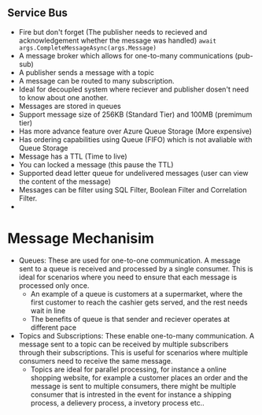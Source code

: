 ## Service Bus

- Fire but don't forget (The publisher needs to recieved and acknowledgement whether the message was handled) `await args.CompleteMessageAsync(args.Message)`
- A message broker which allows for one-to-many communications (pub-sub)
- A publisher sends a message with a topic
- A message can be routed to many subscription. 
- Ideal for decoupled system where reciever and publisher dosen't need to know about one another.
- Messages are stored in queues
- Support message size of 256KB (Standard Tier) and 100MB (premimum tier)
- Has more advance feature over Azure Queue Storage (More expensive)
- Has ordering capabilities using Queue (FIFO) which is not avaliable with Queue Storage
- Message has a TTL (Time to live)
- You can locked a message (this pause the TTL)
- Supported dead letter queue for undelivered messages (user can view the content of the message)
- Messages can be filter using SQL Filter, Boolean Filter and Correlation Filter.
- 

# Message Mechanisim
- Queues: These are used for one-to-one communication. A message sent to a queue is received and processed by a single consumer. This is ideal for scenarios where you need to ensure that each message is processed only once.
  - An example of a queue is customers at a supermarket, where the first customer to reach the cashier gets served, and the rest needs wait in line
  - The benefits of queue is that sender and reciever operates at different pace
- Topics and Subscriptions: These enable one-to-many communication. A message sent to a topic can be received by multiple subscribers through their subscriptions. This is useful for scenarios where multiple consumers need to receive the same message.
  - Topics are ideal for parallel processing, for instance a online shopping website, for example a customer places an order and the message is sent to multiple consumers, there might be multiple consumer that is intrested in the event for instance a shipping process, a delievery process, a invetory process etc.. 
